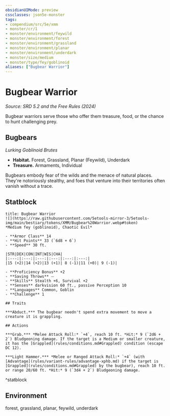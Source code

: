 ```yaml
---
obsidianUIMode: preview
cssclasses: json5e-monster
tags:
- compendium/src/5e/xmm
- monster/cr/1
- monster/environment/feywild
- monster/environment/forest
- monster/environment/grassland
- monster/environment/planar
- monster/environment/underdark
- monster/size/medium
- monster/type/fey/goblinoid
aliases: ["Bugbear Warrior"]
---
```

# Bugbear Warrior
*Source: SRD 5.2 and the Free Rules (2024)*  

Bugbear warriors serve those who offer them treasure, food, or the chance to hunt challenging prey.

## Bugbears

*Lurking Goblinoid Brutes*

- **Habitat.** Forest, Grassland, Planar (Feywild), Underdark  
- **Treasure.** Armaments, Individual  

Bugbears embody fear of the wilds and the menace of natural places. They're notoriously stealthy, and foes that venture into their territories often vanish without a trace.

## Statblock

```ad-statblock
title: Bugbear Warrior
![](https://raw.githubusercontent.com/5etools-mirror-3/5etools-img/main/bestiary/tokens/XMM/Bugbear%20Warrior.webp#token)
*Medium fey (goblinoid), Chaotic Evil*

- **Armor Class** 14
- **Hit Points** 33 (`6d8 + 6`)
- **Speed** 30 ft.

|STR|DEX|CON|INT|WIS|CHA|
|:---:|:---:|:---:|:---:|:---:|:---:|
|15 (+2)|14 (+2)|13 (+1)| 8 (-1)|11 (+0)| 9 (-1)|

- **Proficiency Bonus** +2
- **Saving Throws** ⏤
- **Skills** Stealth +6, Survival +2
- **Senses** darkvision 60 ft., passive Perception 10
- **Languages** Common, Goblin
- **Challenge** 1

## Traits

***Abduct.*** The bugbear needn't spend extra movement to move a creature it is grappling.

## Actions

***Grab.*** *Melee Attack Roll:* `+4`, reach 10 ft. *Hit:* 9 (`2d6 + 2`) Bludgeoning damage. If the target is a Medium or smaller creature, it has the [Grappled](rules/conditions.md#Grappled) condition (escape DC 12).

***Light Hammer.*** *Melee or Ranged Attack Roll:* `+4` (with [Advantage](rules/variant-rules/advantage-xphb.md) if the target is [Grappled](rules/conditions.md#Grappled) by the bugbear), reach 10 ft. or range 20/60 ft. *Hit:* 9 (`3d4 + 2`) Bludgeoning damage.
```
^statblock

## Environment

forest, grassland, planar, feywild, underdark